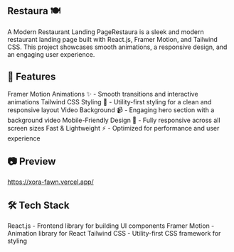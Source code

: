 ## Restaura 🍽️ 
A Modern Restaurant Landing PageRestaura is a sleek and modern restaurant landing page built with React.js, Framer Motion, and Tailwind CSS. This project showcases smooth animations, a responsive design, and an engaging user experience.

## 🚀 Features 
Framer Motion Animations ✨ - Smooth transitions and interactive animations
Tailwind CSS Styling 🎨 - Utility-first styling for a clean and responsive layout
Video Background 📹 - Engaging hero section with a background video
Mobile-Friendly Design 📱 - Fully responsive across all screen sizes
Fast & Lightweight ⚡ - Optimized for performance and user experience

## 📷 Preview
https://xora-fawn.vercel.app/

## 🛠️ Tech Stack
React.js - Frontend library for building UI components
Framer Motion - Animation library for React
Tailwind CSS - Utility-first CSS framework for styling
